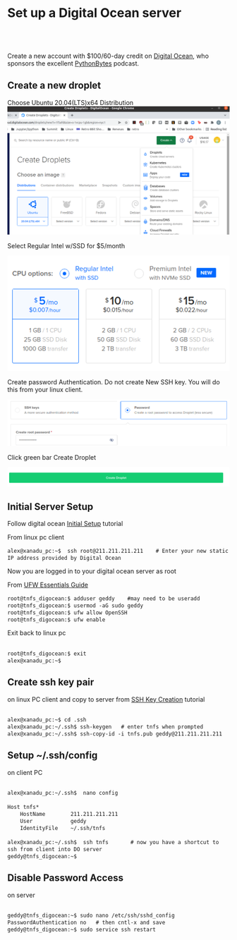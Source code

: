 # Set up a Digital Ocean server
## &nbsp;

Create a new account with $100/60-day credit on [Digital Ocean](https://try.digitalocean.com/open-source/?utm_medium=podcast&utm_source=pythonbytes&utm_campaign=Core_DO_SS_Cold), who sponsors the excellent [PythonBytes](https://pythonbytes.fm/) podcast.

## Create a new droplet
Choose Ubuntu 20.04(LTS)x64 Distribution
![Screenshot](img/digocean1.png)

Select Regular Intel w/SSD for $5/month

![Screenshot](img/digocean2.png)

Create password Authentication.
Do not create New SSH key.  You will do this from your linux client.

![Screenshot](img/digocean3.png)

Click green bar Create Droplet

![Screenshot](img/digocean4.png)
## Initial Server Setup

Follow digital ocean [Initial Setup](https://www.digitalocean.com/community/tutorials/initial-server-setup-with-ubuntu-20-04) tutorial

From linux pc client

    alex@xanadu_pc:~$  ssh root@211.211.211.211    # Enter your new static IP address provided by Digital Ocean

Now you are logged in to your digital ocean server as root

From [UFW Essentials Guide](https://www.digitalocean.com/community/tutorials/ufw-essentials-common-firewall-rules-and-commands)

    root@tnfs_digocean:$ adduser geddy    #may need to be useradd
    root@tnfs_digocean:$ usermod -aG sudo geddy
    root@tnfs_digocean:$ ufw allow OpenSSH 
    root@tnfs_digocean:$ ufw enable
Exit back to linux pc
##
    root@tnfs_digocean:$ exit
    alex@xanadu_pc:~$


## Create ssh key pair 
on linux PC client and copy to server from [SSH Key Creation](https://www.digitalocean.com/community/tutorials/how-to-set-up-ssh-keys-on-ubuntu-20-04) tutorial
##
    alex@xanadu_pc:~$ cd .ssh
    alex@xanadu_pc:~/.ssh$ ssh-keygen   # enter tnfs when prompted
    alex@xanadu_pc:~/.ssh$ ssh-copy-id -i tnfs.pub geddy@211.211.211.211

## Setup ~/.ssh/config 
on client PC
##
    alex@xanadu_pc:~/.ssh$  nano config

    Host tnfs*
        HostName        211.211.211.211
        User            geddy
        IdentityFile    ~/.ssh/tnfs

    alex@xanadu_pc:~/.ssh$  ssh tnfs       # now you have a shortcut to ssh from client into DO server
    geddy@tnfs_digocean:~$
## Disable Password Access
on server
##
    geddy@tnfs_digocean:~$ sudo nano /etc/ssh/sshd_config
    PasswordAuthentication no   # then cntl-x and save 
    geddy@tnfs_digocean:~$ sudo service ssh restart

